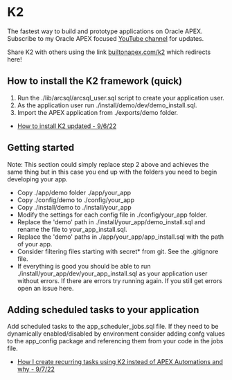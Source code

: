 # K2 

The fastest way to build and prototype applications on Oracle APEX. Subscribe to my Oracle APEX focused [YouTube channel](https://www.youtube.com/channel/UC8cIGO-lRvWM-mPtJdO_9XQ) for updates.

Share K2 with others using the link [builtonapex.com/k2](builtonapex.com/k2) which redirects here!

## How to install the K2 framework (quick)

1. Run the ./lib/arcsql/arcsql_user.sql script to create your application user.
2. As the application user run ./install/demo/dev/demo_install.sql. 
3. Import the APEX application from ./exports/demo folder.

* [How to install K2 updated - 9/6/22](https://youtu.be/FKdsuL_oYgw)

## Getting started 

Note: This section could simply replace step 2 above and achieves the same thing but in this case you end up with the folders you need to begin developing your app.

* Copy ./app/demo folder ./app/your_app
* Copy ./config/demo to ./config/your_app
* Copy ./install/demo to ./install/your_app
* Modify the settings for each config file in ./config/your_app folder.
* Replace the 'demo' path in ./install/your_app/demo_install.sql and rename the file to your_app_install.sql.
* Replace the 'demo' paths in ./app/your_app/app_install.sql with the path of your app.
* Consider filtering files starting with secret* from git. See the .gitignore file.
* If everything is good you should be able to run ./install/your_app/dev/your_app_install.sql as your application user without errors. If there are errors try running again. If you still get errors open an issue here.

## Adding scheduled tasks to your application

Add scheduled tasks to the app_scheduler_jobs.sql file. If they need to be dynamically enabled/disabled by environment consider adding confg values to the app_config package and referencing them from your code in the jobs file.

* [How I create recurring tasks using K2 instead of APEX Automations and why - 9/7/22](https://youtu.be/WxwzxSFhuS4)
